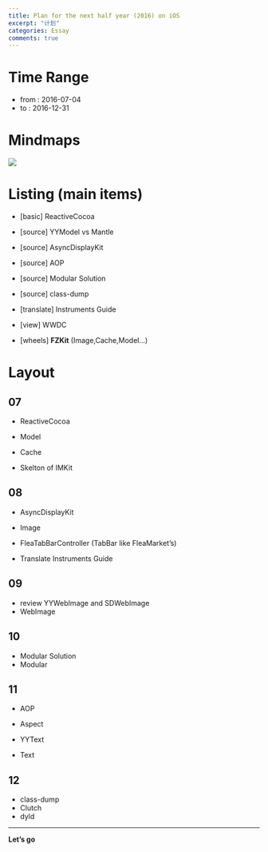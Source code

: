 ```yaml
---
title: Plan for the next half year (2016) on iOS 
excerpt: "计划"
categories: Essay
comments: true
---
```





# Time Range

- from : 2016-07-04
- to : 2016-12-31

# Mindmaps

![](https://everettjf.github.io/stuff/plan/plan20162nd.png)

# Listing (main items)

- [basic] ReactiveCocoa

- [source] YYModel vs Mantle
- [source] AsyncDisplayKit
- [source] AOP
- [source] Modular Solution
- [source] class-dump

- [translate] Instruments Guide
- [view] WWDC

- [wheels] **FZKit** (Image,Cache,Model...)

# Layout

## 07

- ReactiveCocoa

- Model
- Cache

- Skelton of IMKit

## 08

- AsyncDisplayKit
- Image

- FleaTabBarController (TabBar like FleaMarket’s)

- Translate Instruments Guide

## 09

- review YYWebImage and SDWebImage
- WebImage

## 10

- Modular Solution
- Modular

## 11

- AOP
- Aspect

- YYText
- Text

## 12

- class-dump
- Clutch
- dyld

---

**Let’s go**

